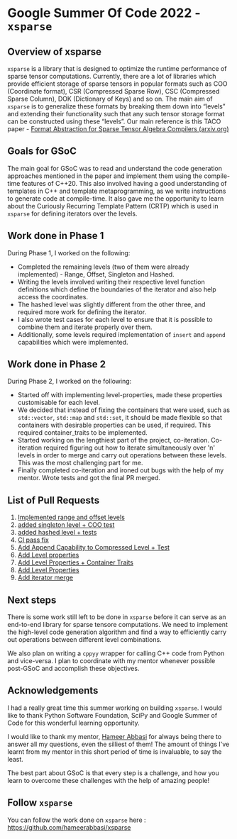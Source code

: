 # Google Summer Of Code 2022 - `xsparse`

## Overview of xsparse

`xsparse` is a library that is designed to optimize the runtime performance of sparse tensor computations. Currently, there are a lot of libraries which provide efficient storage of sparse tensors in popular formats such as COO (Coordinate format), CSR (Compressed Sparse Row), CSC (Compressed Sparse Column), DOK (Dictionary of Keys) and so on.
The main aim of `xsparse` is to generalize these formats by breaking them down into “levels” and extending their functionality such that any such tensor storage format can be constructed using these “levels”.
Our main reference is this TACO paper - [Format Abstraction for Sparse Tensor Algebra Compilers (arxiv.org)](https://arxiv.org/pdf/1804.10112.pdf)

## Goals for GSoC

The main goal for GSoC was to read and understand the code generation approaches mentioned in the paper and implement them using the compile-time features of C++20.
This also involved having a good understanding of templates in C++ and template metaprogramming, as we write instructions to generate code at compile-time.
It also gave me the opportunity to learn about the Curiously Recurring Template Pattern (CRTP) which is used in `xsparse` for defining iterators over the levels.

## Work done in Phase 1

During Phase 1, I worked on the following:

* Completed the remaining levels (two of them were already implemented) - Range, Offset, Singleton and Hashed.
* Writing the levels involved writing their respective level function definitions which define the boundaries of the iterator and also help access the coordinates.
* The hashed level was slightly different from the other three, and required more work for defining the iterator.
* I also wrote test cases for each level to ensure that it is possible to combine them and iterate properly over them.
* Additionally, some levels required implementation of `insert` and `append` capabilities which were implemented.

## Work done in Phase 2

During Phase 2, I worked on the following:

* Started off with implementing level-properties, made these properties customisable for each level.
* We decided that instead of fixing the containers that were used, such as `std::vector`, `std::map` and `std::set`, it should be made flexible so that containers with desirable properties can be used, if required. This required container_traits to be implemented.
* Started working on the lengthiest part of the project, co-iteration. Co-iteration required figuring out how to iterate simultaneously over 'n' levels in order to merge and carry out operations between these levels. This was the most challenging part for me.
* Finally completed co-iteration and ironed out bugs with the help of my mentor. Wrote tests and got the final PR merged.

## List of Pull Requests

1. [Implemented range and offset levels](https://github.com/hameerabbasi/xsparse/pull/4)
2. [added singleton level + COO test](https://github.com/hameerabbasi/xsparse/pull/5)
3. [added hashed level + tests](https://github.com/hameerabbasi/xsparse/pull/6)
4. [CI pass fix](https://github.com/hameerabbasi/xsparse/pull/8)
5. [Add Append Capability to Compressed Level + Test](https://github.com/hameerabbasi/xsparse/pull/9)
6. [Add Level properties](https://github.com/hameerabbasi/xsparse/pull/10)
7. [Add Level Properties + Container Traits](https://github.com/hameerabbasi/xsparse/pull/11)
8. [Add Level Properties](https://github.com/hameerabbasi/xsparse/pull/12)
9. [Add iterator merge](https://github.com/hameerabbasi/xsparse/pull/13)

## Next steps

There is some work still left to be done in `xsparse` before it can serve as an end-to-end library for sparse tensore computations. We need to implement the high-level code generation algorithm and find a way to efficiently carry out operations between different level combinations.

We also plan on writing a `cppyy` wrapper for calling C++ code from Python and vice-versa.
I plan to coordinate with my mentor whenever possible post-GSoC and accomplish these objectives.

## Acknowledgements

I had a really great time this summer working on building `xsparse`. I would like to thank Python Software Foundation, SciPy and Google Summer of Code for this wonderful learning opportunity.

I would like to thank my mentor, [Hameer Abbasi](https://github.com/hameerabbasi) for always being there to answer all my questions, even the silliest of them! The amount of things I've learnt from my mentor in this short period of time is invaluable, to say the least.

The best part about GSoC is that every step is a challenge, and how you learn to overcome these challenges with the help of amazing people!

## Follow `xsparse`

You can follow the work done on `xsparse` here : https://github.com/hameerabbasi/xsparse
